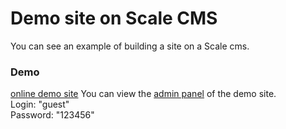 # Demo site on Scale CMS
You can see an example of building a site on a Scale cms.
### Demo
<a href="https://demo-php.scale-all.com">online demo site</a>
You can view the <a href="https://demo-php.scale-all.com/admin/">admin panel</a> of the demo site.<br/>
Login: "guest"<br/>
Password: "123456"
